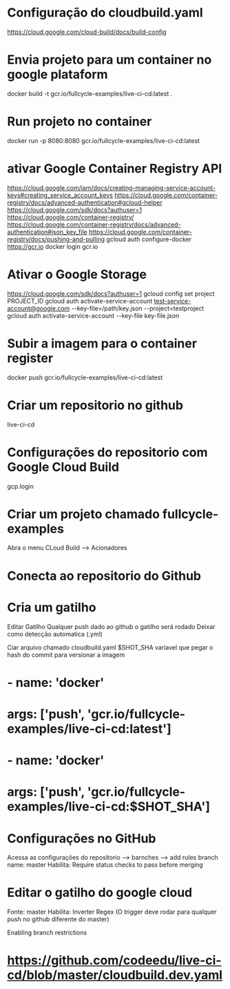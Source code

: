# Configuração do cloudbuild.yaml
https://cloud.google.com/cloud-build/docs/build-config

 # Envia projeto para um container no google plataform
docker build -t gcr.io/fullcycle-examples/live-ci-cd:latest .

# Run projeto no container
docker run -p 8080:8080 gcr.io/fullcycle-examples/live-ci-cd:latest

# ativar Google Container Registry API
https://cloud.google.com/iam/docs/creating-managing-service-account-keys#creating_service_account_keys
https://cloud.google.com/container-registry/docs/advanced-authentication#gcloud-helper
https://cloud.google.com/sdk/docs?authuser=1
https://cloud.google.com/container-registry/
https://cloud.google.com/container-registry/docs/advanced-authentication#json_key_file
https://cloud.google.com/container-registry/docs/pushing-and-pulling
gcloud auth configure-docker
 https://gcr.io
 docker login gcr.io 
# Ativar o Google Storage

https://cloud.google.com/sdk/docs?authuser=1
 gcloud config set project PROJECT_ID
 gcloud auth activate-service-account test-service-account@google.com --key-file=/path/key.json --project=testproject
 gcloud auth activate-service-account --key-file key-file.json

# Subir a imagem para o container register
 docker push gcr.io/fullcycle-examples/live-ci-cd:latest

 # Criar um repositorio no github
 live-ci-cd

 # Configurações do repositorio com Google Cloud Build
 gcp.login

 # Criar um projeto chamado fullcycle-examples
 Abra o menu CLoud Build --> Acionadores

 # Conecta ao repositorio do Github

 # Cria um gatilho
 Editar Gatilho
 Qualquer push dado ao github o gatilho será rodado
 Deixar como detecção automatica (.yml)

Ciar arquivo chamado cloudbuild.yaml
$SHOT_SHA variavel que pegar o hash do commit para versionar a imagem


# - name: 'docker' 
#    args: ['push', 'gcr.io/fullcycle-examples/live-ci-cd:latest']

# - name: 'docker'
#    args: ['push', 'gcr.io/fullcycle-examples/live-ci-cd:$SHOT_SHA']


# Configurações no GitHub
Acessa as configurações do repositorio --> barnches --> add rules
branch name: master
Habilita: Require status checks to pass before merging

# Editar o gatilho do google cloud
Fonte: master
Habilita: Inverter Regex (O trigger deve rodar para qualquer push no github diferente do master)


Enabling branch restrictions


# https://github.com/codeedu/live-ci-cd/blob/master/cloudbuild.dev.yaml
